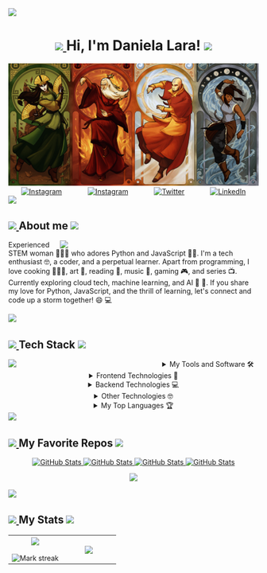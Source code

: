 <img src="https://user-images.githubusercontent.com/73097560/115834477-dbab4500-a447-11eb-908a-139a6edaec5c.gif">

<h1 align="center">
	<a href="">
		<img src="https://media3.giphy.com/media/v1.Y2lkPTc5MGI3NjExcHZ6d3FidTdkOG16aWd6Y2E2NnJ1b3d1M3Fod2F1cnBhazNxMjFnYyZlcD12MV9pbnRlcm5hbF9naWZfYnlfaWQmY3Q9cw/wmBqpjUmoMtdzWfkw3/giphy.gif" width="60" />
	</a>
 Hi, I'm Daniela Lara!
	<a href="">
		<img src="https://media3.giphy.com/media/v1.Y2lkPTc5MGI3NjExcHZ6d3FidTdkOG16aWd6Y2E2NnJ1b3d1M3Fod2F1cnBhazNxMjFnYyZlcD12MV9pbnRlcm5hbF9naWZfYnlfaWQmY3Q9cw/wmBqpjUmoMtdzWfkw3/giphy.gif" width="60" />
	</a>
</h1>

<img src="./img/avatars.png" />

<div align=center style="display:flex; justify-content: space-around">
  <a href="https://www.youtube.com/watch?v=dQw4w9WgXcQ"><img alt="Instagram" src="https://img.shields.io/static/v1?style=for-the-badge&message=My Website&color=55B500&logo=airplayvideo&logoColor=FFFFFF&label=" /></a>
  <a href="https://www.instagram.com/lara_vel.dev/"><img alt="Instagram" src="https://img.shields.io/static/v1?style=for-the-badge&message=Instagram&color=C837AC&logo=Instagram&logoColor=FFFFFF&label=" /></a>
  <a href="https://twitter.com/lara_vel_dev"><img src="https://img.shields.io/static/v1?style=for-the-badge&message=Twitter&color=000000&logo=x&logoColor=FFFFFF&label=" alt="Twitter" /></a>
  <a href="https://www.linkedin.com/in/daniela-lara-lozano/"><img src="https://img.shields.io/static/v1?style=for-the-badge&message=LinkedIn&color=0A66C2&logo=LinkedIn&logoColor=FFFFFF&label=" alt="LinkedIn" /></a>
</div>

<img src="https://user-images.githubusercontent.com/73097560/115834477-dbab4500-a447-11eb-908a-139a6edaec5c.gif">
<h2>
<a href="">
		<img src="https://media.tenor.com/PRcQePKtLYYAAAAi/blue-blueflame.gif" width="40" />
	</a>
About me
	<a href="">
		<img src="https://media.tenor.com/PRcQePKtLYYAAAAi/blue-blueflame.gif" width="40" />
	</a>

</h2>
<div >
<img align="right" src="https://media.tenor.com/RmHjgPk7VS8AAAAC/azula-queen-burning.gif" width="400"/>

<p>
Experienced STEM woman 👩🏻‍💻 who adores Python and JavaScript 🐍💛. I'm a tech enthusiast 🤓, a coder, and a perpetual learner. Apart from programming, I love cooking 👩🏻‍🍳, art 🎨, reading 📖, music 🎷, gaming 🎮, and series 📺. Currently exploring cloud tech, machine learning, and AI 🤖 🧠. If you share my love for Python, JavaScript, and the thrill of learning, let's connect and code up a storm together! 😄 💻  
</p>

</div>

<img src="https://user-images.githubusercontent.com/73097560/115834477-dbab4500-a447-11eb-908a-139a6edaec5c.gif">

<h2>
<a href="">
		<img src="https://pa1.aminoapps.com/7620/fc109fa0b90c3d49369569509ec8608253749cb5r1-400-400_00.gif" width="40" />
	</a>
Tech Stack
	<a href="">
		<img src="https://pa1.aminoapps.com/7620/fc109fa0b90c3d49369569509ec8608253749cb5r1-400-400_00.gif" width="40" />
	</a>

</h2>

<div>
<img align="left" src="https://images-wixmp-ed30a86b8c4ca887773594c2.wixmp.com/f/94ca6811-9d87-4b5b-bf56-09a43e02c0db/d6iibfo-a9a6da53-891d-4a9a-ab97-bc1c85895972.gif?token=eyJ0eXAiOiJKV1QiLCJhbGciOiJIUzI1NiJ9.eyJzdWIiOiJ1cm46YXBwOjdlMGQxODg5ODIyNjQzNzNhNWYwZDQxNWVhMGQyNmUwIiwiaXNzIjoidXJuOmFwcDo3ZTBkMTg4OTgyMjY0MzczYTVmMGQ0MTVlYTBkMjZlMCIsIm9iaiI6W1t7InBhdGgiOiJcL2ZcLzk0Y2E2ODExLTlkODctNGI1Yi1iZjU2LTA5YTQzZTAyYzBkYlwvZDZpaWJmby1hOWE2ZGE1My04OTFkLTRhOWEtYWI5Ny1iYzFjODU4OTU5NzIuZ2lmIn1dXSwiYXVkIjpbInVybjpzZXJ2aWNlOmZpbGUuZG93bmxvYWQiXX0.-HcnJxwdHKmeaHiiWRf0DQ8sVHk-0fuIPKnJ39ygaGg" width="300" />

<details align="center">
  <summary>My Tools and Software 🛠️ </summary>
  <br>
	<p align="center">
		<a href="https://skillicons.dev">
			<img src="https://skillicons.dev/icons?i=git,github,gitlab,markdown,vscode,vim,unity,blender,figma,xd&perline=5" width=210/>
		</a>
	</p>

</details>

<details align="center">
  <summary>Frontend Technologies 🎨</summary>
  <br>
  <p align="center">
  <a href="https://skillicons.dev">
    <img src="https://skillicons.dev/icons?i=html,css,js,ts,angular,lit,react,next,gatsby,redux,bootstrap,sass,tailwind,webpack,vite&perline=5" width=210/>
  </a>
</p>
</details>

<details align="center">
  <summary>Backend Technologies 💻</summary>
  <br>
  <p align="center">
  <a href="https://skillicons.dev">
    <img src="https://skillicons.dev/icons?i=java,ruby,rails,py,flask,graphql,firebase,mysql,docker,postman&perline=5" width=210/>
  </a>
</p>
</details>

<details align="center">
  <summary>Other Technologies 🤓</summary>
  <br>
  <p align="center">
  <a href="https://skillicons.dev">
    <img src="https://skillicons.dev/icons?i=bash,arduino,raspberrypi,cpp,cs,matlab,flutter,swift,androidstudio,linux&perline=5" width=210/>
  </a>
</p>
</details>

<details align="center">
<summary>My Top Languages 🏆</summary>

<p align="center">

<img src="https://github-readme-stats.vercel.app/api/top-langs?username=lara-vel-dev&langs_count=5&show_icons=true&locale=en&theme=dracula" alt="Daniela's Stats" height="230px"/>

<br/>

<b>Note:</b> Top languages is only a metric of the languages my public code consists of and doesn't reflect experience or skill level.

  </p>
</details>

<img src="https://user-images.githubusercontent.com/73097560/115834477-dbab4500-a447-11eb-908a-139a6edaec5c.gif">

<h2>
<a href="">
		<img src="https://media.tenor.com/Z0wDoxDHjn4AAAAj/tsunami-studio-wave.gif" width="40" />
	</a>
	My Favorite Repos
	<a href="">
		<img src="https://media.tenor.com/Z0wDoxDHjn4AAAAj/tsunami-studio-wave.gif" width="40" />
	</a>

</h2>

 <p align="center">
	<a href="https://github.com/lara-vel-dev/100DaysOfProjects">
      		<img src="https://github-readme-stats.vercel.app/api/pin/?username=lara-vel-dev&repo=100DaysOfProjects&theme=dracula" alt="GitHub Stats" />
    </a>
	<a href="https://github.com/lara-vel-dev/bootcamp-exercises">
      		<img src="https://github-readme-stats.vercel.app/api/pin/?username=lara-vel-dev&repo=bootcamp-exercises&theme=dracula" alt="GitHub Stats" />
    </a>
	<a href="https://github.com/lara-vel-dev/JavaBasics">
      		<img src="https://github-readme-stats.vercel.app/api/pin/?username=lara-vel-dev&repo=JavaBasics&theme=dracula" alt="GitHub Stats" />
    </a>
	<a href="https://github.com/lara-vel-dev/4vetsnpets">
      		<img src="https://github-readme-stats.vercel.app/api/pin/?username=lara-vel-dev&repo=4vetsnpets&theme=dracula" alt="GitHub Stats" />
    </a>
    	
  </p>

<p align="center">
  <img src="https://media.tenor.com/Am_gu85ycSsAAAAC/allisongoingcrazy-water.gif" />
</p>

<img src="https://user-images.githubusercontent.com/73097560/115834477-dbab4500-a447-11eb-908a-139a6edaec5c.gif">

<h2>
<a href="">
		<img src="https://media.tenor.com/n1ipuL3lD2gAAAAi/cardano-rock-nft-rock.gif" width="40" />
	</a>
	My Stats
	<a href="">
		<img src="https://media.tenor.com/n1ipuL3lD2gAAAAi/cardano-rock-nft-rock.gif" width="40" />
	</a>

</h2>

<p align="center">
  <!--- stats (start) -->
<table align="center">
<tr border="none">
<td width="50%" align="center">
  
  <img  align="center"  src="https://github-readme-stats.vercel.app/api?username=lara-vel-dev&theme=dracula&show_icons=true&count_private=true" />
  <br></br>
  <img  title="🔥 Get streak stats for your profile at git.io/streak-stats" alt="Mark streak" src="https://github-readme-streak-stats.herokuapp.com/?user=lara-vel-dev&theme=dracula&hide_border=false" /> 
</td>

<td width="50%" align="center">
 <img  align="center"  src="https://media.tenor.com/cBjvVgYOzwwAAAAd/toph-beifong-the-blind-bandit.gif"/>
  
  </td>
</tr>
</table>
